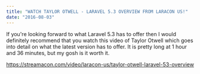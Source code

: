 ```yaml
---
title: "WATCH TAYLOR OTWELL - LARAVEL 5.3 OVERVIEW FROM LARACON US!"
date: "2016-08-03"
---
```


If you're looking forward to what Laravel 5.3 has to offer then I would definitely recommend that you watch this video of Taylor Otwell which goes into detail on what the latest version has to offer. It is pretty long at 1 hour and 36 minutes, but my gosh is it worth it.

https://streamacon.com/video/laracon-us/taylor-otwell-laravel-53-overview
